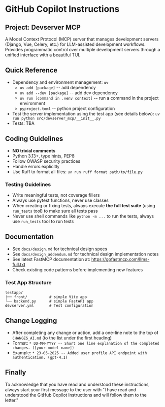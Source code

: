 # GitHub Copilot Instructions

## Project: Devserver MCP

A Model Context Protocol (MCP) server that manages development servers (Django, Vue, Celery, etc.) for LLM-assisted development workflows. Provides programmatic control over multiple development servers through a unified interface with a beautiful TUI.

## Quick Reference
- Dependency and environment management: `uv`
  - `uv add [package]` -- add dependency
  - `uv add --dev [package]` -- add dev dependency
  - `uv run [command in .venv context]` -- run a command in the project environment
  - `pyproject.toml` -- python project configuration
- Test the server implementation using the test app (see details below): `uv run python src/devserver_mcp/__init__.py`
- Tests: TBA

## Coding Guidelines
- **NO trivial comments**
- Python 3.13+, type hints, PEP8
- Follow OWASP security practices
- Handle errors explicitly
- Use Ruff to format all files: `uv run ruff format path/to/file.py`

### Testing Guidelines
- Write meaningful tests, not coverage fillers
- Always use pytest functions, never use classes
- When creating or fixing tests, always execute **the full test suite** (using `run_tests` tool) to make sure all tests pass
- Never use shell commands like `python -m ...` to run the tests, always use `run_tests` tool to run tests

## Documentation
- See `docs/design.md` for technical design specs
- See `docs/design_addendum.md` for technical design implementation notes
- See latest FastMCP documentation at: https://gofastmcp.com/llms-full.txt
- Check existing code patterns before implementing new features

### Test App Structure
```
testapp/
├── front/          # simple Vite app
└── backend.py      # simple FastAPI app
devserver.yml       # Test configuration
```

## Change Logging
- After completing any change or action, add a one-line note to the top of `CHANGES_AI.md` (to the list under the first heading)
- Format: `* DD-MM-YYYY -- Short one line explanation of the completed changes. ([your-model-name])`
- Example: `* 23-05-2025 -- Added user profile API endpoint with authentication. (gpt-4.1)`

## Finally

To acknowledge that you have read and understood these instructions, always start your first message to the user with "I have read and understood the GitHub Copilot Instructions and will follow them to the letter."